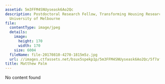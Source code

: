 ```yaml
---
assetid: 5m3FFM4SNUyseask6Ao2Qc
description: Postdoctoral Research Fellow, Transforming Housing Research Network,
  University of Melbourne
file:
  contentType: image/jpeg
  details:
    image:
      height: 170
      width: 170
    size: 6004
  fileName: file-20170810-4270-1815m5z.jpg
  url: //images.ctfassets.net/bsux5spekp1p/5m3FFM4SNUyseask6Ao2Qc/5f7af2848f3a12a454e824c925655d8a/file-20170810-4270-1815m5z.jpg
title: Matthew Palm
---
```

No content found